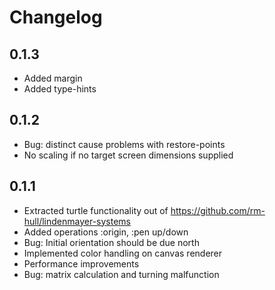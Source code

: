Changelog
=========
0.1.3
-----
* Added margin
* Added type-hints

0.1.2
-----
* Bug: distinct cause problems with restore-points
* No scaling if no target screen dimensions supplied

0.1.1
-----
* Extracted turtle functionality out of https://github.com/rm-hull/lindenmayer-systems
* Added operations :origin, :pen up/down
* Bug: Initial orientation should be due north
* Implemented color handling on canvas renderer
* Performance improvements
* Bug: matrix calculation and turning malfunction
